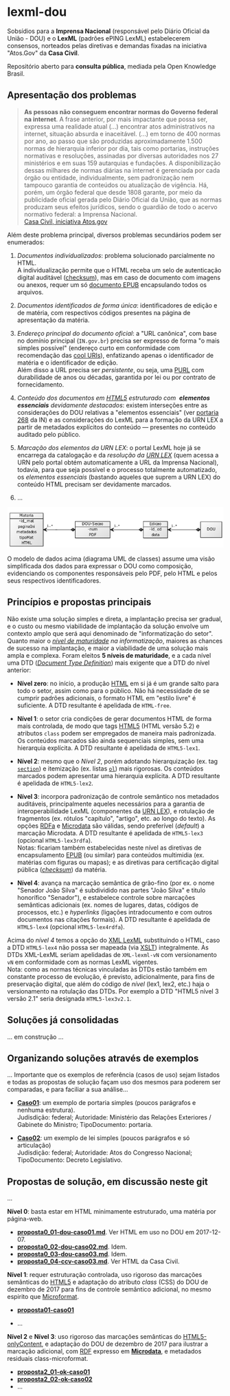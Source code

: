 # lexml-dou
Sobsídios para a **Imprensa Nacional** (responsável pelo Diário Oficial da União - DOU) e o **LexML** (padrões ePING LexML) estabelecerem consensos, norteados pelas diretivas e demandas fixadas na iniciativa "Atos.Gov" da **Casa Civil**.

Repositório aberto para **consulta pública**, mediada pela Open Knowledge Brasil.

## Apresentação dos problemas

> **As pessoas não conseguem encontrar normas do Governo federal na internet**. A
frase anterior, por mais impactante que possa ser, expressa uma realidade atual (...) encontrar atos administrativos na internet, situação absurda e inaceitável.  (...) em torno de 400 normas por ano, ao passo que são produzidas aproximadamente 1.500 normas de hierarquia inferior por dia, tais como portarias, instruções normativas e resoluções, assinadas por diversas autoridades nos 27 ministérios e em suas 159 autarquias e fundações. A disponibilização dessas milhares de normas diárias na internet é gerenciada por cada órgão ou entidade, individualmente, sem padronização nem tampouco garantia de conteúdos ou atualização de vigência. Há, porém, um órgão federal que desde 1808 garante, por meio da publicidade oficial gerada pelo Diário Oficial da União, que as normas produzam seus efeitos jurídicos, sendo o guardião de todo o acervo normativo federal: a Imprensa Nacional.<br/>[Casa Civil, iniciativa Atos.gov](subsidios/PaperAtosGov.pdf)

Além deste problema principal, diversos problemas secundários podem ser enumerados:

1. *Documentos individualizados*: problema solucionado parcialmente no HTML. <br/>A individualização permite que o HTML receba um selo de autenticação digital auditável  ([checksum](https://en.wikipedia.org/wiki/Checksum)), mas em caso de documento com imagens ou anexos, requer um só [documento EPUB](https://en.wikipedia.org/wiki/EPUB) encapsulando todos os arquivos.

2. *Documentos identificados de forma única*: identificadores de edição e de matéria, com respectivos códigos presentes na página de apresentação da matéria.

3. *Endereço principal do documento oficial*: a "URL canônica", com base no domínio principal (`IN.gov.br`) precisa ser expresso de forma "o mais simples possível" (endereço curto em conformidade com recomendação das [cool URIs](https://www.w3.org/TR/cooluris/)), enfatizando apenas o identificador de matéria e o identificador de edição. <br/>Além disso a URL precisa ser *persistente*, ou seja, uma [PURL](https://en.wikipedia.org/wiki/Persistent_uniform_resource_locator) com durabilidade de anos ou décadas, garantida por lei ou por contrato de fornecidamento.

4. *Conteúdo dos documentos em [HTML5](https://www.w3.org/TR/html5/) estruturado com  **elementos essenciais** devidamente destacados*: existem interseções entre as considerações do DOU relativas a "elementos essenciais" (ver [portaria 268](http://lexml.gov.br/urn/urn:lex:br:imprensa.nacional:portaria:2009-10-05;268) da IN) e as considerações do LexML para a formação da URN LEX a partir de metadados explícitos do conteúdo &mdash; presentes no conteúdo auditado pelo público.

5. *Marcação dos elementos da URN LEX*: o portal LexML hoje já se encarrega da catalogação e da *resolução da [URN LEX](https://pt.wikipedia.org/wiki/Lex_(URN))* (quem acessa a URN pelo portal obtém automaticamente a URL da Imprensa Nacional), todavia, para que seja possível e o processo totalmente automatizado, os *elementos essenciais* (bastando aqueles que suprem a URN LEX) do conteúdo HTML precisam ser devidamente marcados.

6. ...

![](subsidios/materia-simplif.png)

O modelo de dados acima (diagrama UML de classes) assume uma visão simplificada dos dados para expressar o DOU como composição, evidenciando os componentes responsáveis pelo PDF, pelo HTML e pelos seus respectivos identificadores.

## Princípios e propostas principais

Não existe uma solução simples e direta, a implantação precisa ser gradual, e o custo ou mesmo viabilidade de implantação da solução envolve um contexto amplo que será aqui denominado de "informatização do setor".  Quanto maior o *[nível  de maturidade](https://en.wikipedia.org/wiki/Capability_Maturity_Model) na informatização*, maiores as chances de sucesso na implantação, e maior a viabilidade de uma solução mais ampla e complexa. Foram eleitos **5 níveis de maturidade**, e a cada nível uma DTD ([*Document Type Definition*](https://en.wikipedia.org/wiki/Document_type_definition)) mais exigente que a DTD do nível anterior:

* **Nível zero**: no início, a produção [HTML](https://pt.wikipedia.org/wiki/HTML) em si já é um grande salto para todo o setor, assim como para o público. Não há necessidade de se cumprir padrões adicionais, o formato HTML em "estilo livre" é suficiente. A DTD resultante é apelidada de `HTML-free`.

* **Nível 1**: o setor cria condições de gerar documentos HTML de forma mais controlada, de modo que tags [HTML5](https://www.w3.org/TR/html5/) (HTML versão 5.2) e atributos `class` podem ser empregados de maneira mais padronizada. Os conteúdos marcados são ainda sequenciais simples, sem uma hierarquia explícita. A DTD resultante é apelidada de `HTML5-lex1`.

* **Nível 2**: mesmo que o *Nível 2*, porém adotando hierarquização (ex. tag [`section`](https://developer.mozilla.org/pt-BR/docs/Web/HTML/Element/section)) e itemização (ex. listas [`ol`](https://developer.mozilla.org/pt-BR/docs/Web/HTML/Element/ol)) mais rigorosas. Os conteúdos marcados podem apresentar uma hierarquia explícita. A DTD resultante é apelidada de `HTML5-lex2`.

* **Nível 3**: incorpora padronização de controle semântico nos metadados auditáveis, principalmente aqueles necessários para a garantia de interoperabilidade LexML (componentes da [URN LEX](https://pt.wikipedia.org/wiki/Lex_(URN)#Identificadores_transparentes)), e rotulação de fragmentos (ex. rótulos  "capítulo", "artigo", etc. ao longo do texto). As opções [RDFa](https://www.w3.org/TR/rdfa-core/) e [Microdata](https://en.wikipedia.org/wiki/Microdata_(HTML)) são válidas, sendo preferível (*default*) a marcação Microdata. A DTD resultante é apelidada de `HTML5-lex3` (opcional  `HTML5-lex3rdfa`).<br/>Notas: ficariam também estabelecidas neste nível as diretivas de encapsulamento [EPUB](https://en.wikipedia.org/wiki/EPUB) (ou similar) para  conteúdos multimidia (ex. matérias com figuras ou mapas); e as diretivas para certificação digital pública ([*checksum*](https://en.wikipedia.org/wiki/Checksum)) da matéria.

* **Nível 4**: avança na marcação semântica de grão-fino (por ex. o nome "Senador João Silva" é subdividido nas partes "João Silva" e  titulo honorífico "Senador"), e estabelece controle sobre marcações semânticas adicionais (ex. nomes de lugares, datas, códigos de processos, etc.) e *hyperlinks* (ligações intradocumento e com outros documentos nas citações formais).  A DTD resultante é apelidada de `HTML5-lex4` (opcional  `HTML5-lex4rdfa`).

Acima do *nível 4* temos a opção do [XML LexML](http://projeto.lexml.gov.br/documentacao/Parte-3-XML-Schema.pdf) substituindo o HTML, caso a DTD `HTML5-lex4` não possa ser mapeada (via [XSLT](https://en.wikipedia.org/wiki/XSLT)) integralmente. As DTDs XML-LexML seriam apelidadas de `XML-lexml-vN` com versionamento `vN` em conformidade com as normas LexML vigentes.  <br/>Nota: como as normas técnicas vinculadas às DTDs estão também em constante processo de evolução, é previsto, adicionalmente, para fins de preservação digital, que além do código de *nível* (lex1, lex2, etc.) haja o versionamento  na rotulação das DTDs. Por exemplo a DTD "HTML5 nível 3 versão 2.1" seria designada `HTML5-lex3v2.1`.

## Soluções já consolidadas
... em construção ...

## Organizando soluções através de exemplos

... Importante que os exemplos de referência (casos de uso) sejam listados e todas as propostas de solução façam uso dos mesmos para poderem ser comparadas, e para faciliar a sua análise...

* [**Caso01**](casos/caso01.md): um exemplo de portaria simples (poucos parágrafos e nenhuma estrutura).  <br/>Judisdição: federal; Autoridade: Ministério das Relações Exteriores / Gabinete do Ministro; TipoDocumento: portaria.  

* [**Caso02**](casos/caso02.md): um exemplo de lei simples (poucos parágrafos e só articulação)<br/> Judisdição: federal; Autoridade: Atos do Congresso Nacional; TipoDocumento: Decreto Legislativo.

## Propostas de solução, em discussão neste git
...

**Nível 0**: basta estar em HTML minimamente estruturado, uma matéria por página-web.

* [**proposta0_01-dou-caso01.md**](propostas/nivel0/proposta0_01-dou-caso01.md). Ver HTML em uso no DOU em 2017-12-07.
* [**proposta0_02-dou-caso02.md**](propostas/nivel0/proposta0_02-dou-caso02.md). Idem.
* [**proposta0_03-dou-caso03.md**](propostas/nivel0/proposta0_03-dou-caso03.md). Idem.
* [**proposta0_04-ccv-caso03.md**](propostas/nivel0/proposta0_04-ccv-caso03.md). Ver HTML da Casa Civil.


**Nível 1**: requer estruturação controlada, uso rigoroso das marcações semânticas do [HTML5](https://github.com/okfn-brasil/HTML5-onlyContent) e adaptação do atributo *class* (CSS) do DOU de dezembro de 2017 para fins de controle semântico adicional, no mesmo espirito que [Microformat](https://en.wikipedia.org/wiki/Microformat).

* [**proposta01-caso01**](propostas/nivel1/proposta1_01-caso01.md)

* ...

**Nível 2** e **Nível 3**: uso rigoroso das marcações semânticas do [HTML5-onlyContent](https://github.com/okfn-brasil/HTML5-onlyContent), e adaptação do DOU de dezembro de 2017 para ilustrar a marcação adicional, com [RDF](https://en.wikipedia.org/wiki/Resource_Description_Framework) expresso em  **[Microdata](https://en.wikipedia.org/wiki/Microdata_(HTML))**, e metadados residuais class-microformat.

* [**proposta2_01-ok-caso01**](propostas/nivel2/proposta2_01-ok-caso01.md)
* [**proposta2_02-ok-caso02**](propostas/nivel2/proposta2_02-ok-caso02.md)
* ...
